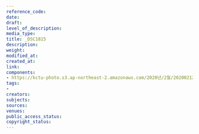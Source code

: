 ```yaml
---
reference_code: 
date: 
draft: 
level_of_description: 
media_type: 
title: _DSC1815
description: 
weight: 
modified_at: 
created_at: 
link: 
components:
- https://kctu-photo.s3.ap-northeast-2.amazonaws.com/2020년/2월/20200212_죽음을+멈추는+2.22+희망버스+출발+기자회견/_DSC1815.jpg
tags:
- 
creators: 
subjects: 
sources: 
venues: 
public_access_status: 
copyright_status: 
---
```


